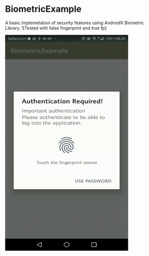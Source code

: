 # BiometricExample
A basic implemetation of security features using AndroidX Biometric Library.
![Tested with false fingerprint and true fp]

<img src="app/screenshots/authVideo.gif" width="400" height="700"/>
